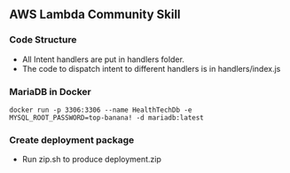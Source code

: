 ## AWS Lambda Community Skill

### Code Structure

- All Intent handlers are put in handlers folder. 
- The code to dispatch intent to different handlers is in handlers/index.js

### MariaDB in Docker

```
docker run -p 3306:3306 --name HealthTechDb -e MYSQL_ROOT_PASSWORD=top-banana! -d mariadb:latest
```

### Create deployment package

- Run zip.sh to produce deployment.zip